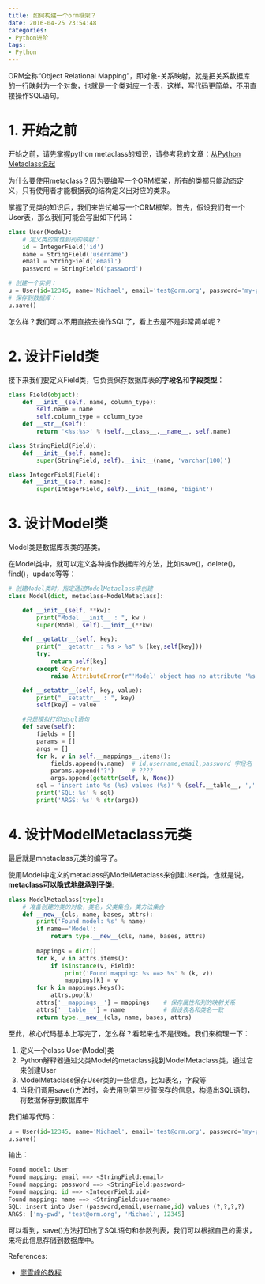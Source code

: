 ```yaml
---
title: 如何构建一个orm框架？
date: 2016-04-25 23:54:48
categories: 
- Python进阶
tags:
- Python
---
```


ORM全称“Object Relational Mapping”，即对象-关系映射，就是把关系数据库的一行映射为一个对象，也就是一个类对应一个表，这样，写代码更简单，不用直接操作SQL语句。

<!-- more -->

# 1. 开始之前

开始之前，请先掌握python metaclass的知识，请参考我的文章：[从Python Metaclass说起](https://maoao530.github.io/2016/04/12/python-metaclass/)  

为什么要使用metaclass？因为要编写一个ORM框架，所有的类都只能动态定义，只有使用者才能根据表的结构定义出对应的类来。

掌握了元类的知识后，我们来尝试编写一个ORM框架。首先，假设我们有一个User表，那么我们可能会写出如下代码：
```python
class User(Model):
    # 定义类的属性到列的映射：
    id = IntegerField('id')
    name = StringField('username')
    email = StringField('email')
    password = StringField('password')

# 创建一个实例：
u = User(id=12345, name='Michael', email='test@orm.org', password='my-pwd')
# 保存到数据库：
u.save()
```
怎么样？我们可以不用直接去操作SQL了，看上去是不是非常简单呢？

# 2. 设计Field类

接下来我们要定义Field类，它负责保存数据库表的**字段名**和**字段类型**：

```python
class Field(object):
    def __init__(self, name, column_type):
        self.name = name
        self.column_type = column_type
    def __str__(self):
        return '<%s:%s>' % (self.__class__.__name__, self.name)

class StringField(Field):
    def __init__(self, name):
        super(StringField, self).__init__(name, 'varchar(100)')

class IntegerField(Field):
    def __init__(self, name):
        super(IntegerField, self).__init__(name, 'bigint')
```

# 3. 设计Model类

Model类是数据库表类的基类。

在Model类中，就可以定义各种操作数据库的方法，比如save()，delete()，find()，update等等：

```python
# 创建Model类时，指定通过ModelMetaclass来创建
class Model(dict, metaclass=ModelMetaclass):

    def __init__(self, **kw):
        print("Model __init__ : ", kw )
        super(Model, self).__init__(**kw)

    def __getattr__(self, key):
        print("__getattr__: %s > %s" % (key,self[key]))
        try:
            return self[key]
        except KeyError:
            raise AttributeError(r"'Model' object has no attribute '%s'" % key)

    def __setattr__(self, key, value):
        print("__setattr__ : ", key)
        self[key] = value

    #只是模拟打印出sql语句
    def save(self):
        fields = []
        params = []
        args = []
        for k, v in self.__mappings__.items():
            fields.append(v.name)  # id,username,email,password 字段名
            params.append('?')     # ????
            args.append(getattr(self, k, None))
        sql = 'insert into %s (%s) values (%s)' % (self.__table__, ','.join(fields), ','.join(params))
        print('SQL: %s' % sql)
        print('ARGS: %s' % str(args))
```

# 4. 设计ModelMetaclass元类

最后就是mnetaclass元类的编写了。

使用Model中定义的metaclass的ModelMetaclass来创建User类，也就是说，**metaclass可以隐式地继承到子类**:

```python
class ModelMetaclass(type):
    # 准备创建的类的对象，类名，父类集合，类方法集合
    def __new__(cls, name, bases, attrs):
        print('Found model: %s' % name)
        if name=='Model':
            return type.__new__(cls, name, bases, attrs)
        
        mappings = dict()
        for k, v in attrs.items():
            if isinstance(v, Field):
                print('Found mapping: %s ==> %s' % (k, v))
                mappings[k] = v
        for k in mappings.keys():
            attrs.pop(k)
        attrs['__mappings__'] = mappings    # 保存属性和列的映射关系
        attrs['__table__'] = name           # 假设表名和类名一致
        return type.__new__(cls, name, bases, attrs)
```

至此，核心代码基本上写完了，怎么样？看起来也不是很难。我们来梳理一下：

1. 定义一个class User(Model)类
2. Python解释器通过父类Model的metaclass找到ModelMetaclass类，通过它来创建User
3. ModelMetaclass保存User类的一些信息，比如表名，字段等
4. 当我们调用save()方法时，会去用到第三步骤保存的信息，构造出SQL语句，将数据保存到数据库中

我们编写代码：
```python
u = User(id=12345, name='Michael', email='test@orm.org', password='my-pwd')
u.save()
```
输出：
```python
Found model: User
Found mapping: email ==> <StringField:email>
Found mapping: password ==> <StringField:password>
Found mapping: id ==> <IntegerField:uid>
Found mapping: name ==> <StringField:username>
SQL: insert into User (password,email,username,id) values (?,?,?,?)
ARGS: ['my-pwd', 'test@orm.org', 'Michael', 12345]
```
可以看到，save()方法打印出了SQL语句和参数列表，我们可以根据自己的需求，来将此信息存储到数据库中。


References:
- [廖雪峰的教程](http://www.liaoxuefeng.com/wiki/0014316089557264a6b348958f449949df42a6d3a2e542c000/0014319106919344c4ef8b1e04c48778bb45796e0335839000) 
